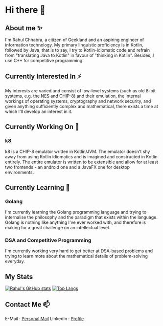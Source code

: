 # Hi there 👋

<!--
**rahulc29/rahulc29** is a ✨ _special_ ✨ repository because its `README.md` (this file) appears on your GitHub profile.

Here are some ideas to get you started:

- 🔭 I’m currently working on ...
- 🌱 I’m currently learning ...
- 👯 I’m looking to collaborate on ...
- 🤔 I’m looking for help with ...
- 💬 Ask me about ...
- 📫 How to reach me: ...
- 😄 Pronouns: ...
- ⚡ Fun fact: ...
-->
## About me ✨
I'm Rahul Chhabra, a citizen of Geekland and an aspiring engineer of information technology.
My primary linguistic proficiency is in Kotlin, followed by Java, that is to say, I try to Kotlin-idiomatic code and refrain from "translating Java to Kotlin" in favour of "thinking in Kotlin". Besides, I use C++ for competitive programming.

## Currently Interested In ⚡
My interests are varied and consist of low-level systems (such as old 8-bit systems, e.g. the NES and CHIP-8) and their emulation, the internal workings of operating systems, cryptography and network security, and given anything sufficiently complex and mathematical, there exists a time at which I'll develop an interest in it.

## Currently Working On 🔭

### k8
k8 is a CHIP-8 emulator written in Kotlin/JVM. The emulator doesn't shy away from using Kotlin idiomatics and is imagined and constructed in Kotlin entirely. The entire emulator is written to be extensible and allow for at least two frontends - an android one and a JavaFX one for desktop environments. 

## Currently Learning 🌱

### Golang
I'm currently learning the Golang programming language and trying to internalise the philosophy and the paradigm that exists within the language. Golang is nothing like anything I've ever worked with, and therefore is making for a great challenge on an intellectual level.

### DSA and Competitive Programming
I'm currently working very hard to get better at DSA-based problems and trying to learn more about the mathematical details of problem-solving everyday.

## My Stats
[![Rahul's GitHub stats](https://github-readme-stats.vercel.app/api?username=rahulc29)](https://github.com/anuraghazra/github-readme-stats)
[![Top Langs](https://github-readme-stats.vercel.app/api/top-langs/?username=rahulc29&layout=compact)](https://github.com/anuraghazra/github-readme-stats)



## Contact Me 📫
E-Mail   : [Personal Mail](rahul29112002@gmail.com)
LinkedIn : [Profile](https://www.linkedin.com/in/rahul-chhabra-452a3317b/)
